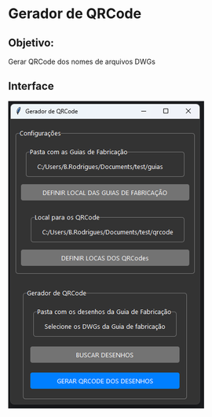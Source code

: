 # Gerador de QRCode

## Objetivo:
Gerar QRCode dos nomes de arquivos DWGs

## Interface
![image](./interface_app_2023_10_16.png)
